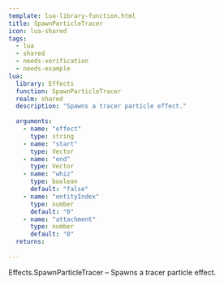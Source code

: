 ```yaml
---
template: lua-library-function.html
title: SpawnParticleTracer
icon: lua-shared
tags:
  - lua
  - shared
  - needs-verification
  - needs-example
lua:
  library: Effects
  function: SpawnParticleTracer
  realm: shared
  description: "Spawns a tracer particle effect."
  
  arguments:
    - name: "effect"
      type: string
    - name: "start"
      type: Vector
    - name: "end"
      type: Vector
    - name: "whiz"
      type: boolean
      default: "false"
    - name: "entityIndex"
      type: number
      default: "0"
    - name: "attachment"
      type: number
      default: "0"
  returns:
    
---
```


<div class="lua__search__keywords">
Effects.SpawnParticleTracer &#x2013; Spawns a tracer particle effect.
</div>
